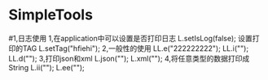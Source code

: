 # SimpleTools

#1,日志使用
        1,在application中可以设置是否打印日志
          L.setIsLog(false);
          设置打印的TAG
          L.setTag("hfiehi");
         2,一般性的使用
         LL.e("222222222");
          LL.i("");
         LL.d("");
         3,打印json和xml
          L.json("");
          L.xml("");
          4,将任意类型的数据打印成String
            L.ii("");
            L.ee("");
